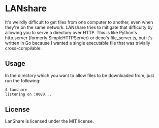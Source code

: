 # LANshare

It's weirdly difficult to get files from one computer to another, even when
they're on the same network. LANshare tries to mitigate that difficulty by
allowing you to serve a directory over HTTP. This is like Python's http.server
(formerly SimpleHTTPServer) or deno's file\_server.ts, but it's written in Go
because I wanted a single executable file that was trivially cross-compilable.

## Usage

In the directory which you want to allow files to be downloaded from, just run
the following:

```sh
$ lanshare
listening on :8080...
```

## License

LanShare is licensed under the MIT license.
